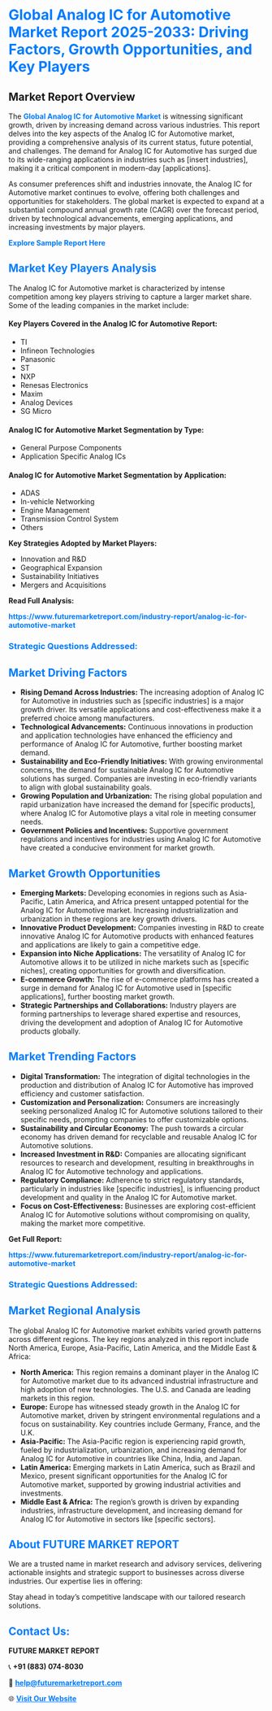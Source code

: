 <h1 style="color: #007BFF;">Global Analog IC for Automotive Market Report 2025-2033: Driving Factors, Growth Opportunities, and Key Players</h1>

<section id="overview">
<h2>Market Report Overview</h2>
<p>The <a href="https://www.futuremarketreport.com/industry-report/analog-ic-for-automotive-market" style="color: #007BFF; text-decoration: none;"><strong>Global Analog IC for Automotive Market</strong></a> is witnessing significant growth, driven by increasing demand across various industries. This report delves into the key aspects of the Analog IC for Automotive market, providing a comprehensive analysis of its current status, future potential, and challenges. The demand for Analog IC for Automotive has surged due to its wide-ranging applications in industries such as [insert industries], making it a critical component in modern-day [applications].</p>
<p>As consumer preferences shift and industries innovate, the Analog IC for Automotive market continues to evolve, offering both challenges and opportunities for stakeholders. The global market is expected to expand at a substantial compound annual growth rate (CAGR) over the forecast period, driven by technological advancements, emerging applications, and increasing investments by major players.</p>
</section>

<section id="overview">
<p><a href="https://www.futuremarketreport.com/request-sample/reportId=115619" style="color: #007BFF; text-decoration: none;"><strong>Explore Sample Report Here</strong></a></p>
</section>

<section id="key-players">
<h2 style="color: #007BFF;">Market Key Players Analysis</h2>
<p>The Analog IC for Automotive market is characterized by intense competition among key players striving to capture a larger market share. Some of the leading companies in the market include:</p>
<h4>Key Players Covered in the Analog IC for Automotive Report:</h4>
<ul><li>TI</li><li>Infineon Technologies</li><li>Panasonic</li><li>ST</li><li>NXP</li><li>Renesas Electronics</li><li>Maxim</li><li>Analog Devices</li><li>SG Micro</li></ul>
<h4>Analog IC for Automotive Market Segmentation by Type:</h4>
<ul><li>General Purpose Components</li><li>Application Specific Analog ICs</li></ul>

<h4>Analog IC for Automotive Market Segmentation by Application:</h4>
<ul><li>ADAS</li><li>In-vehicle Networking</li><li>Engine Management</li><li>Transmission Control System</li><li>Others</li></ul>
<p><strong>Key Strategies Adopted by Market Players:</strong></p>
<ul>
<li>Innovation and R&D</li>
<li>Geographical Expansion</li>
<li>Sustainability Initiatives</li>
<li>Mergers and Acquisitions</li>
</ul>
</section>

<section>
<p><strong>Read Full Analysis: </strong></p><a href="https://www.futuremarketreport.com/industry-report/analog-ic-for-automotive-market" style="color: #007BFF; text-decoration: none;"><strong>https://www.futuremarketreport.com/industry-report/analog-ic-for-automotive-market</strong></a>
<h3 style="color: #007BFF;">Strategic Questions Addressed:</h3>
</section>

<section id="driving-factors">
<h2 style="color: #007BFF;">Market Driving Factors</h2>
<ul>
<li><strong>Rising Demand Across Industries:</strong> The increasing adoption of Analog IC for Automotive in industries such as [specific industries] is a major growth driver. Its versatile applications and cost-effectiveness make it a preferred choice among manufacturers.</li>
<li><strong>Technological Advancements:</strong> Continuous innovations in production and application technologies have enhanced the efficiency and performance of Analog IC for Automotive, further boosting market demand.</li>
<li><strong>Sustainability and Eco-Friendly Initiatives:</strong> With growing environmental concerns, the demand for sustainable Analog IC for Automotive solutions has surged. Companies are investing in eco-friendly variants to align with global sustainability goals.</li>
<li><strong>Growing Population and Urbanization:</strong> The rising global population and rapid urbanization have increased the demand for [specific products], where Analog IC for Automotive plays a vital role in meeting consumer needs.</li>
<li><strong>Government Policies and Incentives:</strong> Supportive government regulations and incentives for industries using Analog IC for Automotive have created a conducive environment for market growth.</li>
</ul>
</section>

<section id="growth-opportunities">
<h2 style="color: #007BFF;">Market Growth Opportunities</h2>
<ul>
<li><strong>Emerging Markets:</strong> Developing economies in regions such as Asia-Pacific, Latin America, and Africa present untapped potential for the Analog IC for Automotive market. Increasing industrialization and urbanization in these regions are key growth drivers.</li>
<li><strong>Innovative Product Development:</strong> Companies investing in R&D to create innovative Analog IC for Automotive products with enhanced features and applications are likely to gain a competitive edge.</li>
<li><strong>Expansion into Niche Applications:</strong> The versatility of Analog IC for Automotive allows it to be utilized in niche markets such as [specific niches], creating opportunities for growth and diversification.</li>
<li><strong>E-commerce Growth:</strong> The rise of e-commerce platforms has created a surge in demand for Analog IC for Automotive used in [specific applications], further boosting market growth.</li>
<li><strong>Strategic Partnerships and Collaborations:</strong> Industry players are forming partnerships to leverage shared expertise and resources, driving the development and adoption of Analog IC for Automotive products globally.</li>
</ul>
</section>

<section id="trending-factors">
<h2 style="color: #007BFF;">Market Trending Factors</h2>
<ul>
<li><strong>Digital Transformation:</strong> The integration of digital technologies in the production and distribution of Analog IC for Automotive has improved efficiency and customer satisfaction.</li>
<li><strong>Customization and Personalization:</strong> Consumers are increasingly seeking personalized Analog IC for Automotive solutions tailored to their specific needs, prompting companies to offer customizable options.</li>
<li><strong>Sustainability and Circular Economy:</strong> The push towards a circular economy has driven demand for recyclable and reusable Analog IC for Automotive solutions.</li>
<li><strong>Increased Investment in R&D:</strong> Companies are allocating significant resources to research and development, resulting in breakthroughs in Analog IC for Automotive technology and applications.</li>
<li><strong>Regulatory Compliance:</strong> Adherence to strict regulatory standards, particularly in industries like [specific industries], is influencing product development and quality in the Analog IC for Automotive market.</li>
<li><strong>Focus on Cost-Effectiveness:</strong> Businesses are exploring cost-efficient Analog IC for Automotive solutions without compromising on quality, making the market more competitive.</li>
</ul>
</section>

<section>
<p><strong>Get Full Report: </strong></p><a href="https://www.futuremarketreport.com/industry-report/analog-ic-for-automotive-market" style="color: #007BFF; text-decoration: none;"><strong>https://www.futuremarketreport.com/industry-report/analog-ic-for-automotive-market</strong></a>
<h3 style="color: #007BFF;">Strategic Questions Addressed:</h3>
</section>


<section id="regional-analysis">
<h2 style="color: #007BFF;">Market Regional Analysis</h2>
<p>The global Analog IC for Automotive market exhibits varied growth patterns across different regions. The key regions analyzed in this report include North America, Europe, Asia-Pacific, Latin America, and the Middle East & Africa:</p>
<ul>
<li><strong>North America:</strong> This region remains a dominant player in the Analog IC for Automotive market due to its advanced industrial infrastructure and high adoption of new technologies. The U.S. and Canada are leading markets in this region.</li>
<li><strong>Europe:</strong> Europe has witnessed steady growth in the Analog IC for Automotive market, driven by stringent environmental regulations and a focus on sustainability. Key countries include Germany, France, and the U.K.</li>
<li><strong>Asia-Pacific:</strong> The Asia-Pacific region is experiencing rapid growth, fueled by industrialization, urbanization, and increasing demand for Analog IC for Automotive in countries like China, India, and Japan.</li>
<li><strong>Latin America:</strong> Emerging markets in Latin America, such as Brazil and Mexico, present significant opportunities for the Analog IC for Automotive market, supported by growing industrial activities and investments.</li>
<li><strong>Middle East & Africa:</strong> The region’s growth is driven by expanding industries, infrastructure development, and increasing demand for Analog IC for Automotive in sectors like [specific sectors].</li>
</ul>
</section>

<footer>
<h2 style="color: #007BFF;">About FUTURE MARKET REPORT</h2>
<p>We are a trusted name in market research and advisory services, delivering actionable insights and strategic support to businesses across diverse industries. Our expertise lies in offering:</p>

<p>Stay ahead in today’s competitive landscape with our tailored research solutions.</p>

<h2 style="color: #007BFF;">Contact Us:</h2>
<p><strong>FUTURE MARKET REPORT</strong></p>
<p>📞 <strong>+91 (883) 074-8030</strong></p>
<p>📧 <strong><a href="mailto:help@futuremarketreport.com" style="color: #007BFF;">help@futuremarketreport.com</a></strong></p>
<p>🌐 <strong><a href="https://www.futuremarketreport.com/" style="color: #007BFF;">Visit Our Website</a></strong></p>
</footer>